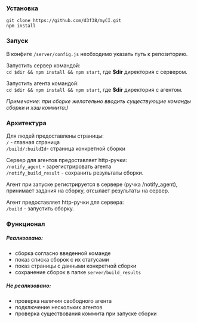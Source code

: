 ### Установка   
`git clone https://github.com/d3f38/myCI.git`   
`npm install`   

### Запуск   

В конфиге `/server/config.js` необходимо указать путь к репозиторию.

Запустить сервер командой:   
`cd $dir && npm install && npm start`, где **$dir** директория с сервером.   

Запустить агента командой:   
`cd $dir && npm install && npm start`, где **$dir** директория с агентом.   


*Примечание: при сборке желательно вводить существующие команды сборки и хэш коммита:)*

### Архитектура   

Для людей предоставлены страницы:   
`/` - главная страница   
`/build/:buildId`- страница конкретной сборки   

Сервер для агентов предоставляет http-ручки:   
`/notify_agent` - зарегистрировать агента    
`/notify_build_result` - сохранить результаты сборки.    

Агент при запуске регистрируется в сервере (ручка /notify_agent), принимает задания на сборку, отсылает результаты на сервер.    

Агент предоставляет http-ручки для сервера:   
`/build` - запустить сборку.    

### Функционал   

##### Реализовано:
- сборка согласно введенной команде    
- показ списка сборок с их статусами   
- показ страницы с данными конкретной сборки    
- сохранение сборок в папке `server/build_results`   

##### Не реализовано:

- проверка наличия свободного агента
- подключение нескольких агентов
- проверка существования коммита при запуске сборки  




